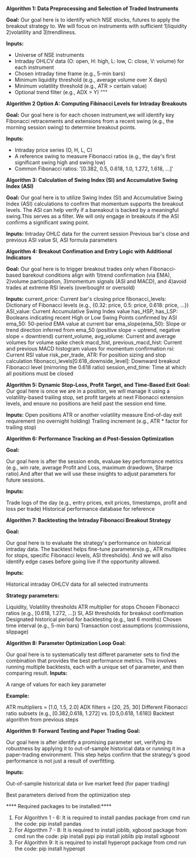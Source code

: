 **Algorithm 1: Data Preprocessing and Selection of Traded Instruments**

**Goal:** Our goal here is to identify which NSE stocks, futures to apply the breakout strategy to. We will focus on instruments with sufficient 1)liquidity 2)volatility and 3)trendliness.

**Inputs:**
- Universe of NSE instruments
- Intraday OHLCV data (O: open, H: high, L: low, C: close, V: volume) for each instrument
- Chosen intraday time frame (e.g., 5-min bars)
- Minimum liquidity threshold (e.g., average volume over X days)
- Minimum volatility threshold (e.g., ATR > certain value)
- Optional trend filter (e.g., ADX > Y)
"""

**Algorithm 2 Option A: Computing Fibinacci Levels for Intraday Breakouts**

**Goal:** Our goal here is for each chosen instrument,we will identify key Fibonacci retracements and extensions from a recent swing (e.g., the morning session swing) to determine breakout points.
 
**Inputs:**
- Intraday price series (O, H, L, C)
- A reference swing to measure Fibonacci ratios (e.g., the day's first significant swing high and swing low)
- Common Fibonacci ratios: '[0.382, 0.5, 0.618, 1.0, 1.272, 1.618, ...]'

**Algorithm 3: Calculation of Swing Index (SI) and Accumulative Swing Index (ASI)**

**Goal:** Our goal here is to utilize Swing Index (SI) and Accumulative Swing Index (ASI) calculations to confirm that momentum supports the breakout levels. The ASI can help verify if a bareakout is backed by a meaningful swing.This serves as a filter. We will only engage in breakouts if the ASI confirms a significant swing point.

**Inputs:**
Intraday OHLC data for the current session
Previous bar's close and previous ASI value
SI, ASI formula parameters

**Algorithm 4: Breakout Confimation and Entry Logic with Additional Indicators**

**Goal:**
Our goal here is to trigger breakout trades only when Fibonacci-based barekout conditions align with 1)trend confirmation (via EMA), 2)volume participation, 3)momentum signals (ASI and MACD), and 4)avoid trades at extreme RSI levels (overbought or oversold)

**Inputs:**
current_price: Current bar's closing price
fibonacci_levels: Dictionary of Fibonacci levels (e.g., {0.32: price, 0.5: price, 0.618: price, ...})
ASI_value: Current Accumulative Swing Index value
has_HSP, has_LSP: Booleans indicating recent High or Low Swing Points confirmed by ASI
ema_50: 50-period EMA value at current bar
ema_slope(ema_50): Slope or trend direction inferred from ema_50 (positive slope = uptrend, negative slope = downtrend)
current_volume, avg_volume: Current and average volumes for volume spike check
macd_hist, previous_macd_hist: Current and previous MACD histogram values for momentum confirmation
rsi: Current RSI value
risk_per_trade, ATR: For position sizing and stop calculation
fibonacci_levels[0.618_downside_level]: Downward breakout Fibonacci level (mirroring the 0.618 ratio)
session_end_time: Time at which all positions must be closed

**Algorithm 5: Dynamic Stop-Loss, Profit Target, and Time-Based Exit**
**Goal:** Our goal here is once we are in a position, we will manage it using a volatility-based trailing stop, set profit targets at next Fibonacci extension levels, and ensure no positions are held past the session end time.

**Inputs:**
Open positions
ATR or another volatility measure
End-of-day exit requirement (no overnight holding)
Trailing increment (e.g., ATR * factor for trailing stop)

**Algorithm 6: Performance Tracking an d Post-Session Optimization**

**Goal:**

Our goal here is after the session ends, evaluae key performance metrics (e.g., win rate, average Profit and Loss, maximum drawdown, Sharpe ratio).And after that we will use these insights to adjust parameters for future sessions.

**Inputs:**

Trade logs of the day (e.g., entry prices, exit prices, timestamps, profit and loss per trade)
Historical performance database for reference

**Algorithm 7: Backtesting the Intraday Fibonacci Breakout Strategy**

**Goal:**

Our goal here is to evaluate the strategy's performance on historical intraday data. The backtest helps fine-tune parameters(e.g., ATR multiples for stops, specific Fibonacci levels, ASI thresholds). And we will also identify edge cases before going live if the opportunity allowed.

**Inputs:**

Historical intraday OHLCV data for all selected instruments

**Strategy parameters:**

Liquidity, Volatility thresholds
ATR multiplier for stops
Chosen Fibonacci ratios (e.g., [0.618, 1.272, ...])
SI, ASI thresholds for breakout confirmation
Designated historical period for backtesting (e.g., last 6 months)
Chosen time interval (e.g., 5-min bars)
Transaction cost assumptions (commissions, slippage)

**Algorithm 8: Parameter Optimization Loop**
**Goal:**

Our goal here is to systematically test differet parameter sets to find the combination that provides the best performance metrics. This involves running multiple backtests, each with a unique set of parameter, and then comparing result.
**Inputs:**

A range of values for each key parameter

**Example:**

ATR multipliers = [1.0, 1.5, 2.0]
ADX filters = [20, 25, 30]
Different Fibonacci ratio subsets (e.g., [0.382,0.618, 1.272] vs. [0.5,0.618, 1.618])
Backtest algorithm from previous steps

**Algorithm 9: Forward Testing and Paper Trading**
**Goal:**

Our goal here is after identify a promising parameter set, verifying its robustness by applying it to out-of-sample historical data or running it in a paper-trading environment. This step helps confirm that the strategy's good performance is not just a result of overfitting.

**Inputs:**

Out-of-sample historical data or live market feed (for paper trading)

Best parameters derived from the optimization step

**** Required packages to be installed:****
1. For Algorithm 1 - 6: It is required to install pandas package
from cmd run the code: pip install pandas
2. For Algorithm 7 - 8: It is required to install joblib, xgboost package
from cmd run the code:
  pip install pypi
  pip install joblib
  pip install xgboost
3. For Algorithm 9: It is required to install hyperopt package
from cmd run the code:
  pip install hyperopt
